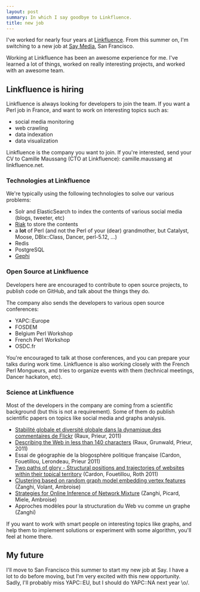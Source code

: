```yaml
---
layout: post
summary: In which I say goodbye to Linkfluence.
title: new job
---
```


I've worked for nearly four years at [Linkfluence](http://linkfluence.net/).  From this summer on, I'm switching to a new job at [Say Media](http://saymedia.com/), San Francisco.

Working at Linkfluence has been an awesome experience for me. I've learned a lot of things, worked on really interesting projects, and worked with an awesome team.

## Linkfluence is hiring

Linkfluence is always looking for developers to join the team. If you want a Perl job in France, and want to work on interesting topics such as:

 * social media monitoring
 * web crawling
 * data indexation
 * data visualization

Linkfluence is the company you want to join. If you're interested, send your CV to Camille Maussang (CTO at Linkfluence): camille.maussang at linkfluence.net.

### Technologies at Linkfluence

We're typically using the following technologies to solve our various problems:

 * Solr and ElasticSearch to index the contents of various social media (blogs, tweeter, etc)
 * [Riak](http://labs.linkfluence.net/nosql/2011/03/07/moving_from_couchdb_to_riak.html) to store the contents
 * a **lot** of Perl (and not the Perl of your (dear) grandmother, but Catalyst, Moose, DBIx::Class, Dancer, perl-5.12, ...)
 * Redis
 * PostgreSQL
 * [Gephi](http://gephi.org/)

### Open Source at Linkfluence

Developers here are encouraged to contribute to open source projects, to publish code on GitHub, and talk about the things they do.

The company also sends the developers to various open source conferences:

 * YAPC::Europe
 * FOSDEM
 * Belgium Perl Workshop
 * French Perl Workshop
 * OSDC.fr

You're encouraged to talk at those conferences, and you can prepare your talks during work time. Linkfluence is also working closely with the French Perl Mongueurs, and tries to organize events with them (technical meetings, Dancer hackaton, etc).
 
### Science at Linkfluence

Most of the developers in the company are coming from a scientific background (but this is not a requirement). Some of them do publish scientific papers on topics like social media and graphs analysis.

 * [Stabilité globale et diversité globale dans la dynamique des commentaires de Flickr](http://www.liafa.jussieu.fr/~prieur/Publis/TSI2444-RauxPrieurV2.pdf) (Raux, Prieur, 2011)
 * [Describing the Web in less than 140 characters](http://www.icwsm.org/2011/index.php) (Raux, Grunwald, Prieur, 2011)
 * Essai de géographie de la blogosphère politique française (Cardon, Fouetillou, Lerondeau, Prieur 2011)
 * [Two paths of glory - Structural positions and trajectories of websites within their topical territory](http://www.icwsm.org/2011/index.php) (Cardon, Fouetillou, Roth 2011)
 * [Clustering based on random graph model embedding vertex features](http://linkinghub.elsevier.com/retrieve/pii/S0167865510000413) (Zanghi, Volant, Ambroise)
 * [Strategies for Online Inference of Network Mixture](http://lbbe.univ-lyon1.fr/annexes/franck.../SSB-RR-14-online-estimation.pdf) (Zanghi, Picard, Miele, Ambroise)
 * Approches modèles pour la structuration du Web vu comme un graphe (Zanghi)

If you want to work with smart people on interesting topics like graphs, and help them to implement solutions or experiment with some algorithm, you'll feel at home there. 
 
## My future

I'll move to San Francisco this summer to start my new job at Say. I have a lot to do before moving, but I'm very excited with this new opportunity. Sadly, I'll probably miss YAPC::EU, but I should do YAPC::NA next year \o/.

